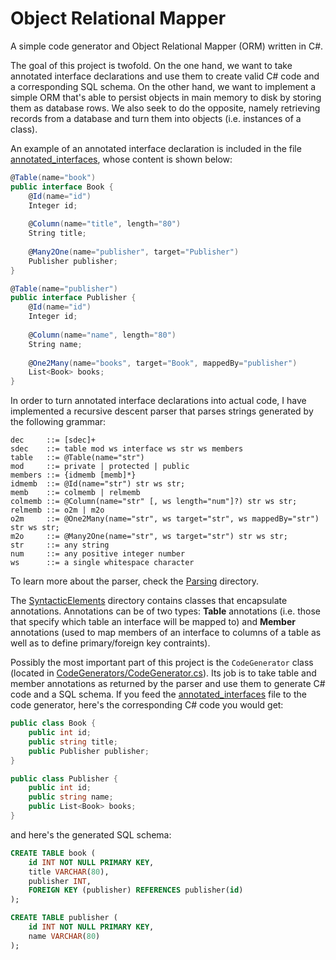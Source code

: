 # Object Relational Mapper
A simple code generator and Object Relational Mapper (ORM) written in C#.

The goal of this project is twofold. On the one hand, we want to take annotated interface declarations and use them to create valid C# code and a corresponding SQL schema. On the other hand, we want to implement a simple ORM that's able to persist objects in main memory to disk by storing them as database rows. We also seek to do the opposite, namely retrieving records from a database and turn them into objects (i.e. instances of a class).

An example of an annotated interface declaration is included in the file [annotated_interfaces](annotated_interfaces), whose content is shown below:
```C#
@Table(name="book")
public interface Book {
    @Id(name="id")
    Integer id;
    
    @Column(name="title", length="80")
    String title;
    
    @Many2One(name="publisher", target="Publisher")
    Publisher publisher;
}

@Table(name="publisher")
public interface Publisher {
    @Id(name="id")
    Integer id;
    
    @Column(name="name", length="80")
    String name;
    
    @One2Many(name="books", target="Book", mappedBy="publisher")
    List<Book> books;
}
```

In order to turn annotated interface declarations into actual code, I have implemented a recursive descent parser that parses strings generated by the following grammar:
```
dec     ::= [sdec]+
sdec    ::= table mod ws interface ws str ws members
table   ::= @Table(name="str")
mod     ::= private | protected | public
members ::= {idmemb [memb]*}
idmemb  ::= @Id(name="str") str ws str;
memb    ::= colmemb | relmemb
colmemb ::= @Column(name="str" [, ws length="num"]?) str ws str;
relmemb ::= o2m | m2o
o2m     ::= @One2Many(name="str", ws target="str", ws mappedBy="str") str ws str;
m2o     ::= @Many2One(name="str", ws target="str") str ws str;
str     ::= any string
num     ::= any positive integer number
ws      ::= a single whitespace character
```
To learn more about the parser, check the [Parsing](Parsing) directory.

The [SyntacticElements](SyntacticElements) directory contains classes that encapsulate annotations. Annotations can be of two types: **Table** annotations (i.e. those that specify which table an interface will be mapped to) and **Member** annotations (used to map members of an interface to columns of a table as well as to define primary/foreign key contraints).

Possibly the most important part of this project is the `CodeGenerator` class (located in [CodeGenerators/CodeGenerator.cs](CodeGenerators/CodeGenerator.cs)). Its job is to take table and member annotations as returned by the parser and use them to generate C# code and a SQL schema. If you feed the [annotated_interfaces](annotated_interfaces) file to the code generator, here's the corresponding C# code you would get:
```C#
public class Book {
    public int id;
    public string title;
    public Publisher publisher;
}

public class Publisher {
    public int id;
    public string name;
    public List<Book> books;
}
```
and here's the generated SQL schema:
```SQL
CREATE TABLE book (
    id INT NOT NULL PRIMARY KEY,
    title VARCHAR(80),
    publisher INT,
    FOREIGN KEY (publisher) REFERENCES publisher(id)
);

CREATE TABLE publisher (
    id INT NOT NULL PRIMARY KEY,
    name VARCHAR(80)
);
```
